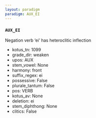 ```yaml
---
layout: paradigm
paradigm: AUX_EI
---
```

### ` AUX_EI `

Negation verb ‘ei’ has heteroclitic inflection
* kotus_tn: 1099
* grade_dir: weaken
* upos: AUX
* stem_vowel: None
* harmony: front
* suffix_regex: ei
* possessive: False
* plurale_tantum: False
* pos: VERB
* kotus_av: None
* deletion: ei
* stem_diphthong: None
* clitics: False
